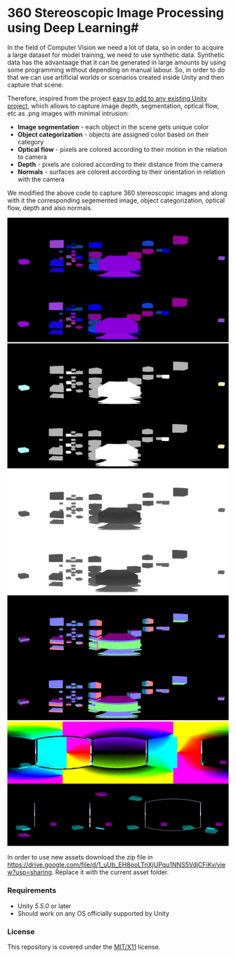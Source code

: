 # 360 Stereoscopic Image Processing using Deep Learning#
In the field of Computer Vision we need a lot of data, so in order to acquire a large dataset for model training, we need to use synthetic data. Synthetic data has the advantaage that it can be generated in large amounts by using some programming without depending on manual labour. So, in order to do that we can use artificial worlds or scenarios created inside Unity and then capture that scene.

Therefore, inspired from the project [easy to add to any existing Unity project](https://bitbucket.org/Unity-Technologies/ml-imagesynthesis/src/master/), which allows to capture image depth, segmentation, optical flow, etc as .png images with minimal intrusion:

* __Image segmentation__ - each object in the scene gets unique color
* __Object categorization__ - objects are assigned color based on their category
* __Optical flow__ - pixels are colored according to their motion in the relation to camera
* __Depth__ - pixels are colored according to their distance from the camera
* __Normals__ - surfaces are colored according to their orientation in relation with the camera 

We modified the above code to capture 360 stereoscopic images and along with it the corresponding segemented image, object categorization, optical flow, depth and also normals. 

![alt text](https://github.com/subro608/Unity-Stereo/blob/main/helloImageSynthesis%2BCapturePass_1.jpg)
![alt text](https://github.com/subro608/Unity-Stereo/blob/main/helloImageSynthesis%2BCapturePass_2.jpg)
![alt text](https://github.com/subro608/Unity-Stereo/blob/main/helloImageSynthesis%2BCapturePass_3.jpg)
![alt text](https://github.com/subro608/Unity-Stereo/blob/main/helloImageSynthesis%2BCapturePass_4.jpg)
![alt text](https://github.com/subro608/Unity-Stereo/blob/main/helloImageSynthesis%2BCapturePass_5.jpg)


In order to use new assets download the zip file in https://drive.google.com/file/d/1_uUb_EH8ooLTnXjUPqu1NNS5VdjCFiKv/view?usp=sharing. Replace it with the current asset folder.

### Requirements ###
* Unity *5.5.0* or later
* Should work on any OS officially supported by Unity

### License ###
This repository is covered under the [MIT/X11](LICENSE.TXT) license.
